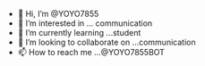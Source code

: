 - 👋 Hi, I’m @YOYO7855
- 👀 I’m interested in ... communication
- 🌱 I’m currently learning ...student
- 💞️ I’m looking to collaborate on ...communication
- 📫 How to reach me ...@YOYO7855BOT

<!---
YOYO7855/YOYO7855 is a ✨ special ✨ repository because its `README.md` (this file) appears on your GitHub profile.
You can click the Preview link to take a look at your changes.
--->
